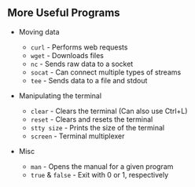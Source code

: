 ## More Useful Programs

- Moving data
	- `curl` - Performs web requests
	- `wget` - Downloads files
	- `nc` - Sends raw data to a socket
	- `socat` - Can connect multiple types of streams
    - `tee` - Sends data to a file and stdout

- Manipulating the terminal
	- `clear` - Clears the terminal (Can also use Ctrl+L)
	- `reset` - Clears and resets the terminal
	- `stty size` - Prints the size of the terminal
	- `screen` - Terminal multiplexer

- Misc
	- `man` - Opens the manual for a given program
	- `true` & `false` - Exit with 0 or 1, respectively